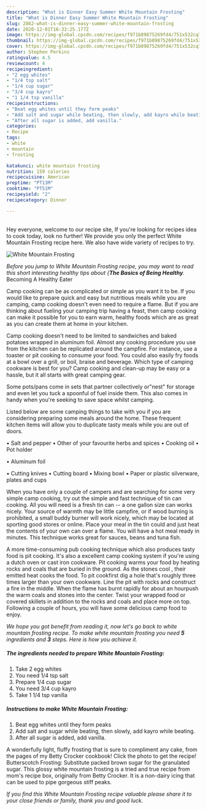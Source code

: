 ```yaml
---
description: "What is Dinner Easy Summer White Mountain Frosting"
title: "What is Dinner Easy Summer White Mountain Frosting"
slug: 2862-what-is-dinner-easy-summer-white-mountain-frosting
date: 2020-12-01T16:33:25.177Z
image: https://img-global.cpcdn.com/recipes/f971b89875269fd4/751x532cq70/white-mountain-frosting-recipe-main-photo.jpg
thumbnail: https://img-global.cpcdn.com/recipes/f971b89875269fd4/751x532cq70/white-mountain-frosting-recipe-main-photo.jpg
cover: https://img-global.cpcdn.com/recipes/f971b89875269fd4/751x532cq70/white-mountain-frosting-recipe-main-photo.jpg
author: Stephen Perkins
ratingvalue: 4.5
reviewcount: 4
recipeingredient:
- "2 egg whites"
- "1/4 tsp salt"
- "1/4 cup sugar"
- "3/4 cup kayro"
- "1 1/4 tsp vanilla"
recipeinstructions:
- "Beat egg whites until they form peaks"
- "Add salt and sugar while beating, then slowly, add kayro while beating."
- "After all sugar is added, add vanilla."
categories:
- Recipe
tags:
- white
- mountain
- frosting

katakunci: white mountain frosting 
nutrition: 159 calories
recipecuisine: American
preptime: "PT13M"
cooktime: "PT51M"
recipeyield: "2"
recipecategory: Dinner

---
```

<br>
Hey everyone, welcome to our recipe site, If you're looking for recipes idea to cook today, look no further! We provide you only the perfect White Mountain Frosting recipe here. We also have wide variety of recipes to try.
<br>


![White Mountain Frosting](https://img-global.cpcdn.com/recipes/f971b89875269fd4/751x532cq70/white-mountain-frosting-recipe-main-photo.jpg)

<i>Before you jump to White Mountain Frosting recipe, you may want to read this short interesting healthy tips about {<strong>The Basics of Being Healthy</strong>.</i>
Becoming A Healthy Eater

    
Camp cooking can be as complicated or simple as you want it to be. If you would like to prepare quick and easy but nutritious meals while you are camping, camp cooking doesn't even need to require a flame. But if you are thinking about fueling your camping trip having a feast, then camp cooking can make it possible for you to earn warm, healthy foods which are as great as you can create them at home in your kitchen.

Camp cooking doesn't need to be limited to sandwiches and baked potatoes wrapped in aluminum foil.  Almost any cooking procedure you use from the kitchen can be replicated around the campfire. For instance, use a toaster or pit cooking to consume your food. You could also easily fry foods at a bowl over a grill, or boil, braise and beverage. Which type of camping cookware is best for you? Camp cooking and clean-up may be easy or a hassle, but it all starts with great camping gear.

Some pots/pans come in sets that partner collectively or"nest" for storage and even let you tuck a spoonful of fuel inside them. This also comes in handy when you're seeking to save space whilst camping.

Listed below are some camping things to take with you if you are considering preparing some meals around the home. These frequent kitchen items will allow you to duplicate tasty meals while you are out of doors.

• Salt and pepper
• Other of your favourite herbs and spices
• Cooking oil
• Pot holder

• Aluminum foil

• Cutting knives
• Cutting board
• Mixing bowl
• Paper or plastic silverware, plates and cups

When you have only a couple of campers and are searching for some very simple camp cooking, try out the simple and fast technique of tin can cooking. All you will need is a fresh tin can -- a one gallon size can works nicely. Your source of warmth may be little campfire, or if wood burning is prohibited, a small buddy burner will work nicely, which may be located at sporting good stores or online. Place your meal in the tin could and just heat the contents of your own can over a flame. You will have a hot meal ready in minutes.  This technique works great for sauces, beans and tuna fish.

A more time-consuming pub cooking technique which also produces tasty food is pit cooking.  It's also a excellent camp cooking system if you're using a dutch oven or cast iron cookware. Pit cooking warms your food by heating rocks and coals that are buried in the ground. As the stones cool , their emitted heat cooks the food. To pit cookfirst dig a hole that's roughly three times larger than your own cookware. Line the pit with rocks and construct a fire in the middle. When the flame has burnt rapidly for about an hourpush the warm coals and stones into the center. Twist your wrapped food or covered skillets in addition to the rocks and coals and place more on top. Following a couple of hours, you will have some delicious camp food to enjoy.


<i>We hope you got benefit from reading it, now let's go back to white mountain frosting recipe. To make white mountain frosting you need <strong>5</strong> ingredients and <strong>3</strong> steps. Here is how you achieve it.
</i>

##### The ingredients needed to prepare White Mountain Frosting:

1. Take 2 egg whites
1. You need 1/4 tsp salt
1. Prepare 1/4 cup sugar
1. You need 3/4 cup kayro
1. Take 1 1/4 tsp vanilla


##### Instructions to make White Mountain Frosting:

1. Beat egg whites until they form peaks
1. Add salt and sugar while beating, then slowly, add kayro while beating.
1. After all sugar is added, add vanilla.


A wonderfully light, fluffy frosting that is sure to compliment any cake, from the pages of my Betty Crocker cookbook! Click the photo to get the recipe! Butterscotch Frosting: Substitute packed brown sugar for the granulated sugar. This glossy white mountain frosting is a tried and true recipe from mom&#39;s recipe box, originally from Betty Crocker. It is a non-dairy icing that can be used to pipe gorgeous stiff peaks. 

<i>If you find this White Mountain Frosting recipe valuable please share it to your close friends or family, thank you and good luck.</i>
